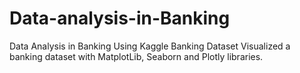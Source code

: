 # Data-analysis-in-Banking
Data Analysis in Banking Using Kaggle Banking Dataset 
Visualized a banking dataset with MatplotLib, Seaborn and Plotly libraries.

